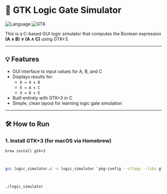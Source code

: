 # 🧠 GTK Logic Gate Simulator

![Language](https://img.shields.io/badge/language-C-blue)
![GTK](https://img.shields.io/badge/built%20with-GTK%2B3-green)

This is a C-based GUI logic simulator that computes the Boolean expression **(A ∧ B) ∨ (A ∧ C)** using GTK+3.

---

## 💡 Features

- GUI interface to input values for A, B, and C
- Displays results for:
  - `D = A ∧ B`
  - `E = A ∧ C`
  - `X = D ∨ E`
- Built entirely with GTK+3 in C
- Simple, clean layout for learning logic gate simulation

---

## 🛠️ How to Run

### 1. Install GTK+3 (for macOS via Homebrew)
```bash
brew install gtk+3



gcc logic_simulator.c -o logic_simulator `pkg-config --cflags --libs gtk+-3.0`



./logic_simulator
